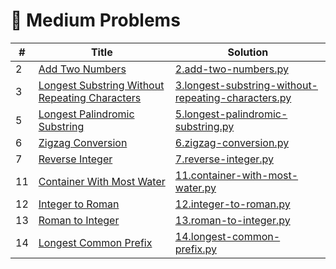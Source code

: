 # 📙 Medium Problems

| # | Title | Solution |
|---|-------|----------|
| 2 | [Add Two Numbers](https://leetcode.com/problems/add-two-numbers/description/) | [2.add-two-numbers.py](../problems/2.add-two-numbers.py) |
| 3 | [Longest Substring Without Repeating Characters](https://leetcode.com/problems/longest-substring-without-repeating-characters/description/) | [3.longest-substring-without-repeating-characters.py](../problems/3.longest-substring-without-repeating-characters.py) |
| 5 | [Longest Palindromic Substring](https://leetcode.com/problems/longest-palindromic-substring/description/) | [5.longest-palindromic-substring.py](../problems/5.longest-palindromic-substring.py) |
| 6 | [Zigzag Conversion](https://leetcode.com/problems/zigzag-conversion/description/) | [6.zigzag-conversion.py](../problems/6.zigzag-conversion.py) |
| 7 | [Reverse Integer](https://leetcode.com/problems/reverse-integer/description/) | [7.reverse-integer.py](../problems/7.reverse-integer.py) |
| 11 | [Container With Most Water](https://leetcode.com/problems/container-with-most-water/description/) | [11.container-with-most-water.py](../problems/11.container-with-most-water.py) |
| 12 | [Integer to Roman](https://leetcode.com/problems/integer-to-roman/description/) | [12.integer-to-roman.py](../problems/12.integer-to-roman.py) |
| 13 | [Roman to Integer](https://leetcode.com/problems/roman-to-integer/description/) | [13.roman-to-integer.py](../problems/13.roman-to-integer.py) |
| 14 | [Longest Common Prefix](https://leetcode.com/problems/longest-common-prefix/description/) | [14.longest-common-prefix.py](../problems/14.longest-common-prefix.py) |
